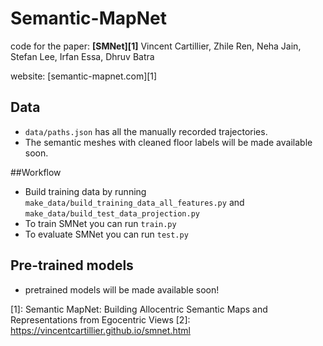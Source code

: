 # Semantic-MapNet

code for the paper:
**[SMNet][1]**
Vincent Cartillier, Zhile Ren, Neha Jain, Stefan Lee, Irfan Essa, Dhruv Batra


website:
[semantic-mapnet.com][1]


## Data
 * ```data/paths.json``` has all the manually recorded trajectories.
 * The semantic meshes with cleaned floor labels will be made available soon.

##Workflow
 * Build training data by running ```make_data/build_training_data_all_features.py``` and ```make_data/build_test_data_projection.py```
 * To train SMNet you can run ```train.py```
 * To evaluate SMNet you can run ```test.py```


## Pre-trained models
 * pretrained models will be made available soon!

[1]: Semantic MapNet: Building Allocentric Semantic Maps and Representations from Egocentric Views
[2]: https://vincentcartillier.github.io/smnet.html


